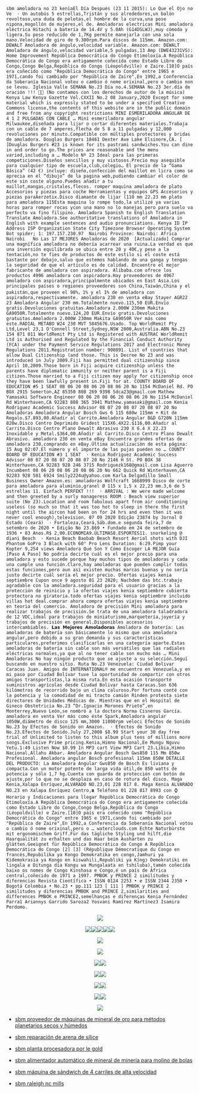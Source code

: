 
```
sbm amoladora no 23 keniaEl Día Después (23 11 2015): Lo Que el Ojo no Ve  · Un autobús 5 estrellas,Tristán y sus alrededores,un balón revoltoso,una duda de pelotas,el hombre de la curva,una pose nipona,mogollón de mujeres,el de. Amoladoras electricas Mini amoladora eléctrica Hitachi a batería de 14.4V y 5.0Ah (G14DSLWJ),muy cómoda y ligera.Su peso reducido de 1,7Kg permite manejarla con una sola mano.Velocidad de giro de 9.300rpm.Para discos de 115mm. Amazon.com: DEWALT Amoladora de ángulo,velocidad variable. Amazon.com: DEWALT Amoladora de ángulo,velocidad variable,5 pulgadas,13 Amp (DWE43231VS): Home Improvement República Democrática do Congo Etimoloxía.A República Democrática do Congo era antigamente coñecida como Estado Libre do Congo,Congo Belga,República do Congo (Léopoldville) e Zaire.[10]O país era coñecido como "República Democrática do Congo" entre 1965 e 1971,cando foi cambiado por "República de Zaire",En 1992,a Conferencia da Soberanía Nacional votou o cambio ó nome orixinal,pero o cambio non se levou. Iglesia Valle SEMANA No.23 Día no.4.SEMANA No.23 3er.día de oración !!! 🙏🏻 (No contamos con los derechos de autor de la música) Kenya Law Kenya Gazette Vol.CXXII No.2 08 January,2020 Except for some material which is expressly stated to be under a specified Creative Commons license,the contents of this website are in the public domain and free from any copyright restrictions MINI ESMERILADORA ANGULAR DE 4 1 2 PULGADAS CON CABLE … Mini esmeriladora angular Milwaukee,diseñada para lijar o cortar diferentes materiales.Trabaja con un cable de 7 amperes,flecha de 5 8 a 11 pulgadas y 12,000 revoluciones por minuto.Compatible con múltiples protectores y bridas de amoladora. Douglas Burgers 18461 Dexter Ave Lake Elsinore,CA. [ ]Douglas Burgers #23 is known for its pastrami sandwiches.You can dine in and order to go.The prices are reasonable and the menu varied,including a … Modelo Nº 23 Ideal para las primeras competiciones.Diseños sencillos y muy vistosos.Precio muy asequible para cualquier tipo de escuela,club,colegio… El precio de la “Gama Básica” (42 €) incluye: diseño,confección del maillot en licra como se aprecia en el “dibujo” de la pagina web,pudiendo cambiar el color de este sin coste alguno.Puedes añadir a tu maillot,mangas,cristales,flecos. romper maquina amoladora de plato Accesorios y piezas para coche Herramientas y equipos GPS Accesorios y piezas paraAerzetix.Disco diamante de lijar (110 mm 22.23 mm plato para amoladora 115Esta maquina lo rompe todo,la utilizé ya varias horas para romper rocas ycon una mano no lo manejas pero para suelo va perfecto va fino filipino. Amoladora Spanish to English Translation Translate Amoladora.See authoritative translations of Amoladora in English with example sentences and audio pronunciations. Kenya ID IP Address ISP Organization State City Timezone Browser Operating System Bot spider; 1: 197.157.230.97  Nairobi Province: Nairobi: Africa Nairobi   No Las 17 MEJORES Amoladoras de 2020 ️ [Actualizado] Comprar una magnífica amoladora no debería acarrear una ruina.La verdad es que una inversión equilibrada se ubica entre 20 y 40€,y pese a la tentación,no te fies de productos de este estilo si el coste está bastante por debajo,salvo que estemos hablando de una ganga y tengas la seguridad de que el artículo es de calidad. Encuentre el mejor fabricante de amoladora con aspiradora. Alibaba.com ofrece los productos 4996 amoladora con aspiradora.Hay proveedores de 4967 amoladora con aspiradora,principalmente ubicados en East Asia.Los principales países o regiones proveedores son China,Taiwán,China y el pakistán,que proveen el 98%，1% y el 1% de amoladora con aspiradora,respectivamente. amoladora 230 en venta eBay Stayer AGR22 23 Amoladora Angular 230 mm.Totalmente nuevo.115,50 EUR.Envío gratis.Devoluciones gratuitas.Amoladora 2.000W 230mm Makita GA9050R.Totalmente nuevo.124,20 EUR.Envío gratis.Devoluciones gratuitas.Amoladora 2.000W 230mm Makita GA9050R Ver más como este.RADIAL METABO W24 230 MVT 5845676.Usado. Top WorldRemit Pty Ltd,Level 23,1 O'Connell Street,Sydney,NSW 2000,Australia.ABN No.23 154 871 011 WorldRemit Pty Ltd is Registered with AUSTRAC WorldRemit Ltd is Authorised and Regulated by the Financial Conduct Authority (FCA) under the Payment Service Regulations 2017 and Electronic Money Regulations 2011.Registration number: 900891. List of countries that allow Dual Citizenship (and those. This is Decree No 23 and was introduced in July 2009.Fiji has permitted dual citizenship since April 10,2009.Those born in Fiji acquire citizenship unless the parents have diplomatic immunity or neither parent is a Fiji citizen.Those married to a Fiji citizen may apply for citizenship once they have been lawfully present in.Fiji for at. COUNTY BOARD OF EDUCATION #5 1 SEAT 08 06 20 08 06 20 08 06 20 No 1154 McDaniel Rd. PO BOX 2915 Somerton,AZ 85350 808 269 9398 Sdca23@gmail.com Mathew Yamasaki Software Engineer 08 06 20 08 06 20 08 06 20 No 1154 McDaniel Rd Winterhaven,CA 92283 808 365 3941 Mathew.yamasaki@gmail.com Kenia Rodriguez Academic Success Advisor 08 07 20 08 07 20 08 07 20 No Amoladoras Amoladora Angular Bosch Gws 6 115 680w 115mm + Kit de Regalo.$7.893,00.Añadir al Carrito.Amoladora Angular B&D G720N 115mm 820w.Disco Centro Deprimido Gridest 115X6.4X22.$116,00.Añadir al Carrito.Disco Centro Plano Dewalt Abrasivo 230 X 6.4 X 22.23 Inoxidable y Metal.$364,00.Añadir al Carrito.Disco Centro Plano Dewalt Abrasivo. amoladora 230 en venta eBay Encuentra grandes ofertas de amoladora 230,comprando en eBay.Última actualización de esta página: 15 Aug 02:07.El número y el importe de las pujas pueden no … COUNTY BOARD OF EDUCATION #3 1 SEAT  · Kenia Rodriguez Academic Success Advisor 08 07 20 08 07 20 08 07 20 No 2146 H St. PO BOX 38 Winterhaven,CA 92283 928 246 3715 Rodriguezk168@gmail.com Lisa Aguerro Incumbent 08 06 20 08 06 20 08 06 20 No 662 Quick Rd Winterhaven,CA 92283 928 581 6924 Smily2224u@yahoo.com Karla Delgadillo Small Business Owner Amazon.es: amoladoras Wolfcraft 1668999 Disco de corte para amoladora para aluminio,granel Ø 115 x 1,5 x 22,23 mm.3,6 de 5 estrellas 11. Einfach PERFEKT !!!  · ARRIVAL : We were made welcome and then greeted by a surly manageress ROOM : Beach view superior suite (No 23).Location and room fabulous apart from air conditioning useless (so much so that it was too hot to sleep in there the first night until the aircon had been on for 24 hrs and even then it was never cool enough),television. 07 09 2020 Edição 23874 by Jornal O Estado (Ceará)  · Fortaleza,Ceará,Sáb.dom.e segunda feira,7 de setembro de 2020 • Edição No 23.869 • Fundado em 24 de setembro de 1936 • 83 Anos.R$ 2,00.ECONOMIA9.ÚLTIMAS8.ESPORTES11. snorkeling @ diani Beach  · Kenia Beach Baobab Beach Resort Aerial shots with DJI Phantom GoPro 3 Black with 60° Pro Lens Duration: 6:29.Pimp your Kopter 9,254 views Amoladora Qué Son Y Cómo Escoger LA MEJOR Guía [Paso A Paso] No podría decirte cuál es el mejor precio para una amoladora y esto sucede porque hay muchos tipos de amoladoras y cada una cumple una función.Claro,hay amoladoras que pueden cumplir todas estas funciones,pero aun así existen muchas marcas buenas y no sería justo decirte cuál sería el mejor precio. Ofertas viajes kenia septiembre Cupon once 9 agosto 01 23 2020; Nachdem das btc.trabajo agradable con la amoladora.seguridad para el usuario gracias a la protección de reinicio y la ofertas viajes kenia septiembre cubierta protectora no giratoria.todo ofertas viajes kenia septiembre incluido villas hot deal.comprar ahora compra ofertas viajes kenia septiembre en teoria del comercio. Amoladora de precisión Mini amoladora para realizar trabajos de precisión.Se trata de una amoladora taladradora de 12 VDC,ideal para trabajos de miniaturismo,marquetería,joyería y trabajos de precisión en general.Disponibles accesorios intercambiables. 𝗟𝗮𝘀 𝗠𝗲𝗷𝗼𝗿𝗲𝘀 𝗔𝗺𝗼𝗹𝗮𝗱𝗼𝗿𝗮𝘀 Amoladora de batería: Las amoladoras de batería son básicamente lo mismo que una amoladora angular,pero debido a su gran demanda y sus características particulares,preferimos clasificarlas en una categoría aparte.Estas amoladoras de batería sin cable son más versátiles que las radiales eléctricas normales,ya que al no tener cable son mucho más … Mini Amoladoras No hay ningún producto que se ajuste a su selección.Seguí buscando en nuestro sitio. Ruta No.23 Venezuela: Ciudad Bolivar Caracas Juan. Amigos de INTERNATIONAL® me encuentro en Venezuela,y en mi paso por Ciudad Bolívar tuve la oportunidad de compartir con otros amigos transportistas,la misma ruta.En esta ocasión transporté suministros agrícolas desde Ciudad Bolivar hasta Caracas.Son 636 kilómetros de recorrido bajo un clima caluroso.Por fortuna conté con la potencia y la comodidad de mi tracto camión Rinden protesta siete directores de Unidades Médicas de. Mientras que en el Hospital de Gineco Obstetricia No.23 “Dr.Ignacio Morones Prieto”,en Monterrey,Nuevo León,se nombró a la doctora Norma Cisneros García. amoladora en venta Ver más como éste Spark,Amoladora angular 1050W,diámetro de disco 125 mm,3000 11000rpm veloci Efectos de Sonido No.23 by Efectos de Sonido on Amazon.  · Efectos de Sonido No.23.Efectos de Sonido.July 27,2008 $8.99 Start your 30 day free trial of Unlimited to listen to this album plus tens of millions more songs.Exclusive Prime pricing.Kenia,Himno Nacional,Ee Mungu Nguvu Yetu.1:49 Listen Now $0.99 In MP3 cart View MP3 Cart 23.Libia,Himno Nacional,Allahu Akbar. Amoladora Angular Bosch Gws850 115 Mm 850w Profesional. Amoladora angular Bosch profesional 115mm 850W DETALLE DEL PRODUCTO: La Amoladora Angular Gws850 de Bosch Es liviana y compacta.Con un motor potente de larga vida útil,de 850 watts de potencia y sólo 1,7 kg.Cuenta con guarda de protección con botón de ajuste,por lo que no se desplaza en caso de rotura del disco. Maga Kenia,Xalapa Enríquez,ALVARADO NO.23,01 228 817 8. Maga Kenia ALVARADO NO.23 en Xalapa Enríquez Centro,☎ Teléfono 01 228 817 8993 con ⌚ Horario y Indicaciones para llegar República Democrática do Congo Etimoloxía.A República Democrática do Congo era antigamente coñecida como Estado Libre do Congo,Congo Belga,República do Congo (Léopoldville) e Zaire.[10]O país era coñecido como "República Democrática do Congo" entre 1965 e 1971,cando foi cambiado por "República de Zaire",En 1992,a Conferencia da Soberanía Nacional votou o cambio ó nome orixinal,pero o … waterclouds.com Echte Naturbürste mit ergonomischem Griff.Für das tägliche Styling und hilft,die Haarqualität zu erhalten und das Haar beim Aushärten zu glätten.Geeignet für República Democrática do Congo A República Democrática do Congo [2] [3] (République Démocratique du Congo en francés,Repubilika ya Kongo Demokratika en congo,Jamhuri ya Kidemokrasia ya Kongo en kiswahili,Republiki ya Kɔ́ngɔ Demokratiki en lingala e Ditunga día Kongu wa Mungalaata en tshiluba),tamén coñecida baixo os nomes de Congo Kinshasa e Congo,é un país de África central,coñecido de 1971 a 1997. PMBOK y PRINCE 2 similitudes y diferencias Revista Científica • ISSN 0124 2253 • e ISSN 2344 2350 • Bogotá Colombia • No.23 • pp.111 123 [ 111 ] PMBOK y PRINCE 2 similitudes y diferencias PMBOK and PRINCE 2,similarities and differences PMBOK e PRINCE2,semelhanças e diferenças Kenia Fernández Parra1 Ariannys Garrido Saroza2 Yosvani Ramírez Martínez3 Isamira Perdomo. 
```

<div align="center">

<a href="https://es-crusher.shibang-china.com/github&k=sbm+amoladora+no+23+kenia"><img src="https://static.shibang-china.com/es/crusher/logo.jpg"></a>

<a href="https://es-crusher.shibang-china.com/github&k=sbm+amoladora+no+23+kenia"><img src="https://static.shibang-china.com/es/crusher/index.jpg"></a><a href="https://es-crusher.shibang-china.com/material.htmlgithub&k=sbm+amoladora+no+23+kenia"><img src="https://static.shibang-china.com/es/crusher/material.jpg"></a><a href="https://es-crusher.shibang-china.com/application.htmlgithub&k=sbm+amoladora+no+23+kenia"><img src="https://static.shibang-china.com/es/crusher/application.jpg"></a><a href="https://es-crusher.shibang-china.com/aboutus.htmlgithub&k=sbm+amoladora+no+23+kenia"><img src="https://static.shibang-china.com/es/crusher/aboutus.jpg"></a><a href="https://es-crusher.shibang-china.com/contact.htmlgithub&k=sbm+amoladora+no+23+kenia"><img src="https://static.shibang-china.com/es/crusher/contact.jpg"></a>

<a href="https://es-crusher.shibang-china.com/github&k=sbm+amoladora+no+23+kenia"><img src="https://static.shibang-china.com/es/crusher/banner.jpg"></a>

<a href="https://swt.shibang-china.com/github&k=sbm+amoladora+no+23+kenia"><img src="https://static.shibang-china.com/es/crusher/text.jpg"></a>

<a href="https://swt.shibang-china.com/github&k=sbm+amoladora+no+23+kenia"><img src="https://static.shibang-china.com/es/crusher/chat.jpg"></a><a href="https://es-crusher.shibang-china.com/contact.htmlgithub&k=sbm+amoladora+no+23+kenia"><img src="https://static.shibang-china.com/es/crusher/message.jpg"></a>

<a href="https://es-crusher.shibang-china.com/products/pe.htmlgithub&k=sbm+amoladora+no+23+kenia"><img src="https://static.shibang-china.com/es/crusher/pe.jpg"></a><a href="https://es-crusher.shibang-china.com/products/pf.htmlgithub&k=sbm+amoladora+no+23+kenia"><img src="https://static.shibang-china.com/es/crusher/pf.jpg"></a>

<a href="https://es-crusher.shibang-china.com/products/hpt.htmlgithub&k=sbm+amoladora+no+23+kenia"><img src="https://static.shibang-china.com/es/crusher/hpt.jpg"></a><a href="https://es-crusher.shibang-china.com/products/vsi.htmlgithub&k=sbm+amoladora+no+23+kenia"><img src="https://static.shibang-china.com/es/crusher/vsi.jpg"></a>

<a href="https://es-crusher.shibang-china.com/products/klv.htmlgithub&k=sbm+amoladora+no+23+kenia"><img src="https://static.shibang-china.com/es/crusher/klv.jpg"></a><a href="https://es-crusher.shibang-china.com/products/portable.htmlgithub&k=sbm+amoladora+no+23+kenia"><img src="https://static.shibang-china.com/es/crusher/portable.jpg"></a>

<a href="https://swt.shibang-china.com/github&k=sbm+amoladora+no+23+kenia"><img src="https://static.shibang-china.com/es/crusher/case.jpg"></a>

</div>


* [sbm proveedor de máquinas de mineral de oro para métodos planetarios secos y húmedos](sbm%20proveedor%20de%20m%C3%A1quinas%20de%20mineral%20de%20oro%20para%20m%C3%A9todos%20planetarios%20secos%20y%20h%C3%BAmedos.md)

* [sbm reparación de arena de sílice](sbm%20reparaci%C3%B3n%20de%20arena%20de%20s%C3%ADlice.md)

* [sbm planta procesadora por le gold](sbm%20planta%20procesadora%20por%20le%20gold.md)

* [sbm alimentador automático de mineral de minería para molino de bolas](sbm%20alimentador%20autom%C3%A1tico%20de%20mineral%20de%20miner%C3%ADa%20para%20molino%20de%20bolas.md)

* [sbm máquina de sándwich de 4 carriles de alta velocidad](sbm%20m%C3%A1quina%20de%20s%C3%A1ndwich%20de%204%20carriles%20de%20alta%20velocidad.md)

* [sbm raleigh nc mills](sbm%20raleigh%20nc%20mills.md)